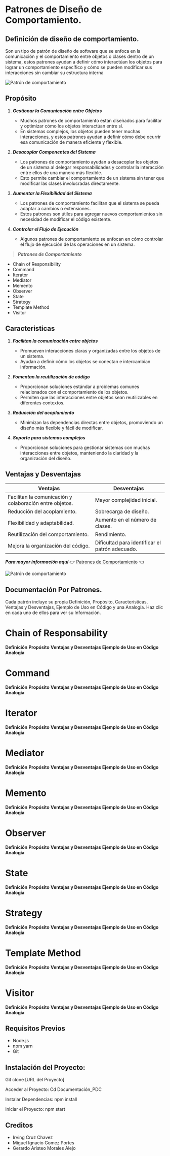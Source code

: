 # Patrones de Diseño de Comportamiento.

## Definición de diseño de comportamiento.
Son un tipo de patrón de diseño de software que se enfoca en la comunicación y el comportamiento entre objetos o clases dentro de un sistema, estos patrones ayudan a definir cómo interactúan los objetos para lograr un comportamiento específico y cómo se pueden modificar sus interacciones sin cambiar su estructura interna

![Patrón de comportamiento](https://laescuelaylosjuicios.com.ar/wp-content/uploads/comportamiento-humano85.jpg)

## Propósito
1. **_Gestionar la Comunicación entre Objetos_**
   - Muchos patrones de comportamiento están diseñados para facilitar y optimizar cómo los objetos interactúan entre sí.
   - En sistemas complejos, los objetos pueden tener muchas interacciones, y estos patrones ayudan a definir cómo debe ocurrir esa comunicación de manera eficiente y flexible.

2. **_Desacoplar Componentes del Sistema_**
   - Los patrones de comportamiento ayudan a desacoplar los objetos de un sistema al delegar responsabilidades y controlar la interacción entre ellos de una manera más flexible.
   - Esto permite cambiar el comportamiento de un sistema sin tener que modificar las clases involucradas directamente.

3. **_Aumentar la Flexibilidad del Sistema_**
   - Los patrones de comportamiento facilitan que el sistema se pueda adaptar a cambios o extensiones.
   - Estos patrones son útiles para agregar nuevos comportamientos sin necesidad de modificar el código existente.

4. **_Controlar el Flujo de Ejecución_**
   - Algunos patrones de comportamiento se enfocan en cómo controlar el flujo de ejecución de las operaciones en un sistema. 

> **_Patrones de Comportamiento_**
   - Chain of Responsibility
   - Command
   - Iterator
   - Mediator
   - Memento
   - Observer
   - State
   - Strategy
   - Template Method
   - Visitor

## Caracteristicas

1. **_Facilitan la comunicación entre objetos_**
   - Promueven interacciones claras y organizadas entre los objetos de un sistema.
   - Ayudan a definir cómo los objetos se conectan e intercambian información.

2. **_Fomentan la reutilización de código_**
   - Proporcionan soluciones estándar a problemas comunes relacionados con el comportamiento de los objetos.
   - Permiten que las interacciones entre objetos sean reutilizables en diferentes contextos.

3. **_Reducción del acoplamiento_**
   - Minimizan las dependencias directas entre objetos, promoviendo un diseño más flexible y fácil de modificar.

4. **_Soporte para sistemas complejos_**
   - Proporcionan soluciones para gestionar sistemas con muchas interacciones entre objetos, manteniendo la claridad y la organización del diseño.

## Ventajas y Desventajas

| **Ventajas** | **Desventajas** |
|--------------|--------------|
| Facilitan la comunicación y colaboración entre objetos.   | Mayor complejidad inicial.     |
| Reducción del acoplamiento.      | Sobrecarga de diseño.     |
| Flexibilidad y adaptabilidad.    | Aumento en el número de clases.  |
| Reutilización del comportamiento.    | Rendimiento.   |
| Mejora la organización del código.    | Dificultad para identificar el patrón adecuado.   |
**_Para mayor información aquí_** 👉
[Patrones de Comportamiento](https://dianagaerste.com/patrones-de-comportamiento/)   👈

![Patrón de comportamiento](https://somospnt.com/images/blog/articulos/136-patrones-de-comportamiento-strategy/strategy-and-tactics-pro-.png)

## Documentación Por Patrones.
Cada patrón incluye su propia Definición, Propósito, Características, Ventajas y Desventajas, Ejemplo de Uso en Código y una Analogía.
Haz clic en cada uno de ellos para ver su Información.

# Chain of Responsability
**Definición**
**Propósito**
**Ventajas y Desventajas**
**Ejemplo de Uso en Código**
**Analogía**

# Command
**Definición**
**Propósito**
**Ventajas y Desventajas**
**Ejemplo de Uso en Código**
**Analogía**

# Iterator
**Definición**
**Propósito**
**Ventajas y Desventajas**
**Ejemplo de Uso en Código**
**Analogía**

# Mediator
**Definición**
**Propósito**
**Ventajas y Desventajas**
**Ejemplo de Uso en Código**
**Analogía**

# Memento
**Definición**
**Propósito**
**Ventajas y Desventajas**
**Ejemplo de Uso en Código**
**Analogía**

# Observer
**Definición**
**Propósito**
**Ventajas y Desventajas**
**Ejemplo de Uso en Código**
**Analogía**

# State
**Definición**
**Propósito**
**Ventajas y Desventajas**
**Ejemplo de Uso en Código**
**Analogía**

# Strategy
**Definición**
**Propósito**
**Ventajas y Desventajas**
**Ejemplo de Uso en Código**
**Analogía**

# Template Method
**Definición**
**Propósito**
**Ventajas y Desventajas**
**Ejemplo de Uso en Código**
**Analogía**

# Visitor
**Definición**
**Propósito**
**Ventajas y Desventajas**
**Ejemplo de Uso en Código**
**Analogía**

## Requisitos Previos
-	Node.js
-	npm yarn 
-	Git 

## Instalación del Proyecto:

Git clone [URL del Proyecto]

Acceder al Proyecto:
Cd Documentación_PDC

Instalar Dependencias:
npm install

Iniciar el Proyecto:
npm start 


## Creditos
 - Irving Cruz Chavez
 - Miguel Ignacio Gomez Portes
 - Gerardo Aristeo Morales Alejo









